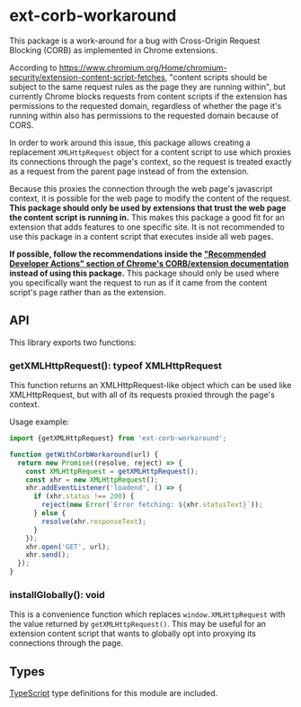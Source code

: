 # ext-corb-workaround

This package is a work-around for a bug with Cross-Origin Request Blocking (CORB) as implemented in Chrome extensions.

According to https://www.chromium.org/Home/chromium-security/extension-content-script-fetches, "content scripts should be subject to the same request rules as the page they are running within", but currently Chrome blocks requests from content scripts if the extension has permissions to the requested domain, regardless of whether the page it's running within also has permissions to the requested domain because of CORS.

In order to work around this issue, this package allows creating a replacement `XMLHttpRequest` object for a content script to use which proxies its connections through the page's context, so the request is treated exactly as a request from the parent page instead of from the extension.

Because this proxies the connection through the web page's javascript context, it is possible for the web page to modify the content of the request. **This package should only be used by extensions that trust the web page the content script is running in.** This makes this package a good fit for an extension that adds features to one specific site. It is not recommended to use this package in a content script that executes inside all web pages.

**If possible, follow the recommendations inside the ["Recommended Developer Actions" section of Chrome's CORB/extension documentation](https://www.chromium.org/Home/chromium-security/extension-content-script-fetches#TOC-Recommended-Developer-Actions) instead of using this package.** This package should only be used where you specifically want the request to run as if it came from the content script's page rather than as the extension.

## API

This library exports two functions:

### getXMLHttpRequest(): typeof XMLHttpRequest

This function returns an XMLHttpRequest-like object which can be used like XMLHttpRequest, but with all of its requests proxied through the page's context.

Usage example:

```js
import {getXMLHttpRequest} from 'ext-corb-workaround';

function getWithCorbWorkaround(url) {
  return new Promise((resolve, reject) => {
    const XMLHttpRequest = getXMLHttpRequest();
    const xhr = new XMLHttpRequest();
    xhr.addEventListener('loadend', () => {
      if (xhr.status !== 200) {
        reject(new Error(`Error fetching: ${xhr.statusText}`));
      } else {
        resolve(xhr.responseText);
      }
    });
    xhr.open('GET', url);
    xhr.send();
  });
}
```

### installGlobally(): void

This is a convenience function which replaces `window.XMLHttpRequest` with the value returned by `getXMLHttpRequest()`. This may be useful for an extension content script that wants to globally opt into proxying its connections through the page.

## Types

[TypeScript](https://www.typescriptlang.org/) type definitions for this module are included.
